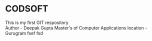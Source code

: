 # CODSOFT
This is my first GIT respository <br>
Author - Deepak Gupta
Master's of Computer Applications
location - Gurugram
fsef
fsd

